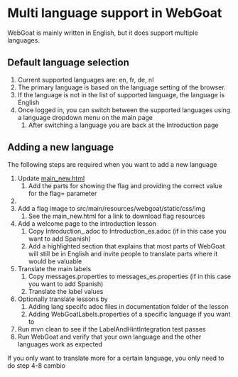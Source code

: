 # Multi language support in WebGoat

WebGoat is mainly written in English, but it does support multiple languages.

## Default language selection

1. Current supported languages are: en, fr, de, nl
2. The primary language is based on the language setting of the browser.
3. If the language is not in the list of supported language, the language is English
4. Once logged in, you can switch between the supported languages using a language dropdown menu on the main page
   1. After switching a language you are back at the Introduction page

## Adding a new language

The following steps are required when you want to add a new language

1. Update [main_new.html](src/main/resources/webgoat/static/main_new.html)
   1. Add the parts for showing the flag and providing the correct value for the flag= parameter
2. 
3. Add a flag image to src/main/resources/webgoat/static/css/img
   1. See the main_new.html for a link to download flag resources
4. Add a welcome page to the introduction lesson
   1. Copy Introduction_.adoc to Introduction_es.adoc (if in this case you want to add Spanish)
   2. Add a highlighted section that explains that most parts of WebGoat will still be in English and invite people to translate parts where it would be valuable
5. Translate the main labels
   1. Copy messages.properties to messages_es.properties (if in this case you want to add Spanish)
   2. Translate the label values
6. Optionally translate lessons by
   1. Adding lang specifc adoc files in documentation folder of the lesson
   2. Adding WebGoatLabels.properties of a specific language if you want to
7. Run mvn clean to see if the LabelAndHintIntegration test passes
8. Run WebGoat and verify that your own language and the other languages work as expected

If you only want to translate more for a certain language, you only need to do step 4-8
cambio
